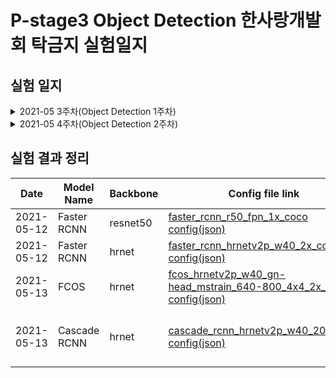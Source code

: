 # P-stage3 Object Detection 한사랑개발회 탁금지 실험일지

## 실험 일지

<details>
    <summary>2021-05 3주차(Object Detection 1주차)</summary>
        <h4>05-10-Mon</h4>
        <p> - mmdetection 기본 baseline code 실행(faster rcnn-resnet50)</p>
        <h4>05-11-Tue</h4>
        <p> - git branch 생성(gjtak_branch) & code directory 포함시킴</p>
        <h4>05-12-Wed</h4>
        <p> - jupyter notebook 수정(wandb 추가)</p>
        <p> - wandb(pstage3_det) 작동 test - faster_rcnn_r50_fpn_1x_coco.py 이용</p>
        <p> - faster_rcnn_hrnetv2p_w40_2x_coco.py basic code 실행</p>
        <h4>05-13-Thur</h4>
        <p> - fcos_hrnetv2p_w40_gn-head_mstrain_640-800_4x4_2x_coco.py 실행. 결과가 이전보다 좋지 않음. hyper parameter 조정이 필요해보임</p>
        <p> - Cumstomized coding 계획 수립(Dataset ~ Train ~ Test 까지)</p>
        <p> - cascade_rcnn_hrnetv2p_w40_20e_coco.py 실행.<del> 오류 발생. 일단 보류</del> 해결. 용량 문제 였음.</p>
        <p> - Yolov4 code 작성 시작. Yolov3 code 참조.</p>
        <p> - Yolov4 code 작성 시작</p>
        <h4>05-14-Fri</h4>
        <p> - <del>DetectoRS(ResNeXt-101-32x4d, single scale/multi scale) 코딩 시작</del>mmdetection 보류. 원본 github보면서 구조 분석 진행</p>
        <p> - train한 model로 inference한 결과를 볼 수 있게하는 matplotlib coding 시작. 현재 mmdetection에서 제공하는 코드는 customed class를 인식하지 못함</p>
</details>

<details>
    <summary>2021-05 4주차(Object Detection 2주차)</summary>
</details>

## 실험 결과 정리
|Date|Model Name|Backbone|Config file link|WanDB Link|Last bbox mAP50(val)|LB score(mAP50)|ETC|
|----|----------|--------|----------------|----------|--------------------|---------------|---|
|2021-05-12|Faster RCNN|resnet50|[faster_rcnn_r50_fpn_1x_coco config(json)](https://github.com/bcaitech1/p3-ims-obd-hansarang/blob/main/gjtak_works/Object%20Detection/code/mmdetection_trash/work_dirs/faster_rcnn_r50_fpn_1x_coco/config.json)|[faster_rcnn_r50_fpn_1x_coco](https://wandb.ai/pstage3_det/gjtak/runs/11ckhm1c?workspace=user-atica)|0.313|no submmision|basic tutorial code|
|2021-05-12|Faster RCNN|hrnet|[faster_rcnn_hrnetv2p_w40_2x_coco config(json)](https://github.com/bcaitech1/p3-ims-obd-hansarang/blob/main/gjtak_works/Object%20Detection/code/mmdetection_trash/work_dirs/faster_rcnn_hrnetv2p_w40_2x_coco_24/config.json)|[faster_rcnn_hrnetv2p_w40_2x_coco](https://wandb.ai/pstage3_det/gjtak/runs/2gm7klxk?workspace=user-atica)|0.341|0.3975|basic tutorial code|
|2021-05-13|FCOS|hrnet|[fcos_hrnetv2p_w40_gn-head_mstrain_640-800_4x4_2x_coco config(json)](https://github.com/bcaitech1/p3-ims-obd-hansarang/blob/main/gjtak_works/Object%20Detection/code/mmdetection_trash/work_dirs/fcos_hrnetv2p_w40_gn-head_mstrain_640-800_4x4_2x_coco_24/config.json)|[fcos_hrnetv2p_w40_gn-head_mstrain_640-800_4x4_2x_coco](https://wandb.ai/pstage3_det/gjtak/runs/i5vlne35?workspace=user-atica)|0.19|no submmision|basic tutorial code|
|2021-05-13|Cascade RCNN|hrnet|[cascade_rcnn_hrnetv2p_w40_20e_coco config(json)](https://github.com/bcaitech1/p3-ims-obd-hansarang/blob/main/gjtak_works/Object%20Detection/code/mmdetection_trash/work_dirs/cascade_rcnn_hrnetv2p_w40_20e_coco_24/config.json)|[cascade_rcnn_hrnetv2p_w40_20e_coco](https://wandb.ai/pstage3_det/gjtak/runs/gk8nr112?workspace=user-atica)|0.345|no submmision|basic tutorial code<br>faster_rcnn_hrnetv2p_w40_2x_coco 보다 살짝 높은 val 점수를 기록했는데 LB는 하락함|